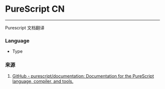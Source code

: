 # PureScript CN

---

Purescript 文档翻译



### Language

- Type

### 来源

1. [GitHub - purescript/documentation: Documentation for the PureScript language, compiler, and tools.](https://github.com/purescript/documentation)
